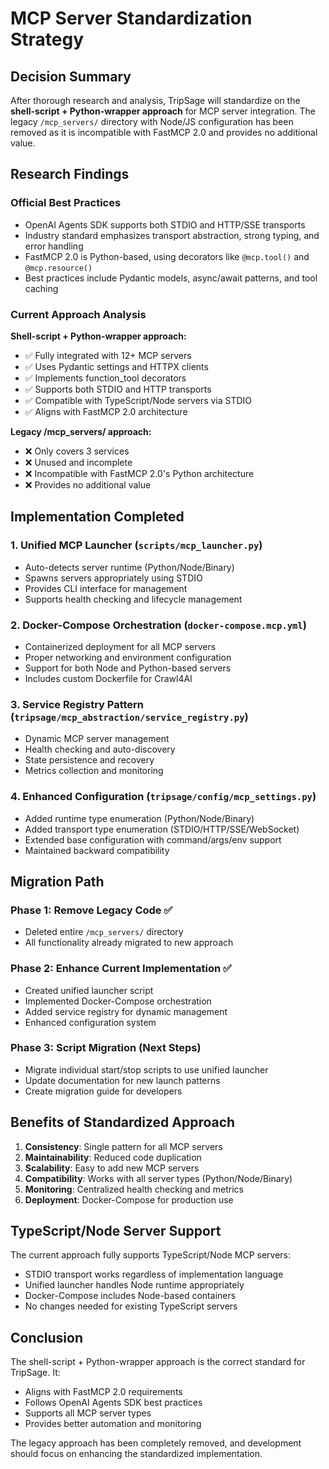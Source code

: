 # MCP Server Standardization Strategy

## Decision Summary

After thorough research and analysis, TripSage will standardize on the **shell-script + Python-wrapper approach** for MCP server integration. The legacy `/mcp_servers/` directory with Node/JS configuration has been removed as it is incompatible with FastMCP 2.0 and provides no additional value.

## Research Findings

### Official Best Practices
- OpenAI Agents SDK supports both STDIO and HTTP/SSE transports
- Industry standard emphasizes transport abstraction, strong typing, and error handling
- FastMCP 2.0 is Python-based, using decorators like `@mcp.tool()` and `@mcp.resource()`
- Best practices include Pydantic models, async/await patterns, and tool caching

### Current Approach Analysis

**Shell-script + Python-wrapper approach:**
- ✅ Fully integrated with 12+ MCP servers
- ✅ Uses Pydantic settings and HTTPX clients  
- ✅ Implements function_tool decorators
- ✅ Supports both STDIO and HTTP transports
- ✅ Compatible with TypeScript/Node servers via STDIO
- ✅ Aligns with FastMCP 2.0 architecture

**Legacy /mcp_servers/ approach:**
- ❌ Only covers 3 services
- ❌ Unused and incomplete
- ❌ Incompatible with FastMCP 2.0's Python architecture
- ❌ Provides no additional value

## Implementation Completed

### 1. Unified MCP Launcher (`scripts/mcp_launcher.py`)
- Auto-detects server runtime (Python/Node/Binary)
- Spawns servers appropriately using STDIO
- Provides CLI interface for management
- Supports health checking and lifecycle management

### 2. Docker-Compose Orchestration (`docker-compose.mcp.yml`)
- Containerized deployment for all MCP servers
- Proper networking and environment configuration
- Support for both Node and Python-based servers
- Includes custom Dockerfile for Crawl4AI

### 3. Service Registry Pattern (`tripsage/mcp_abstraction/service_registry.py`)
- Dynamic MCP server management
- Health checking and auto-discovery
- State persistence and recovery
- Metrics collection and monitoring

### 4. Enhanced Configuration (`tripsage/config/mcp_settings.py`)
- Added runtime type enumeration (Python/Node/Binary)
- Added transport type enumeration (STDIO/HTTP/SSE/WebSocket)
- Extended base configuration with command/args/env support
- Maintained backward compatibility

## Migration Path

### Phase 1: Remove Legacy Code ✅
- Deleted entire `/mcp_servers/` directory
- All functionality already migrated to new approach

### Phase 2: Enhance Current Implementation ✅
- Created unified launcher script
- Implemented Docker-Compose orchestration
- Added service registry for dynamic management
- Enhanced configuration system

### Phase 3: Script Migration (Next Steps)
- Migrate individual start/stop scripts to use unified launcher
- Update documentation for new launch patterns
- Create migration guide for developers

## Benefits of Standardized Approach

1. **Consistency**: Single pattern for all MCP servers
2. **Maintainability**: Reduced code duplication
3. **Scalability**: Easy to add new MCP servers
4. **Compatibility**: Works with all server types (Python/Node/Binary)
5. **Monitoring**: Centralized health checking and metrics
6. **Deployment**: Docker-Compose for production use

## TypeScript/Node Server Support

The current approach fully supports TypeScript/Node MCP servers:
- STDIO transport works regardless of implementation language
- Unified launcher handles Node runtime appropriately
- Docker-Compose includes Node-based containers
- No changes needed for existing TypeScript servers

## Conclusion

The shell-script + Python-wrapper approach is the correct standard for TripSage. It:
- Aligns with FastMCP 2.0 requirements
- Follows OpenAI Agents SDK best practices
- Supports all MCP server types
- Provides better automation and monitoring

The legacy approach has been completely removed, and development should focus on enhancing the standardized implementation.
